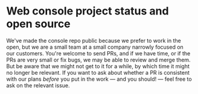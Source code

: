 # Web console project status and open source

We've made the console repo public because we prefer to work in the open, but we
are a small team at a small company narrowly focused on our customers. You're
welcome to send PRs, and if we have time, or if the PRs are very small or fix
bugs, we may be able to review and merge them. But be aware that we might not
get to it for a while, by which time it might no longer be relevant. If you want
to ask about whether a PR is consistent with our plans _before_ you put in the
work — and you should! — feel free to ask on the relevant issue.
